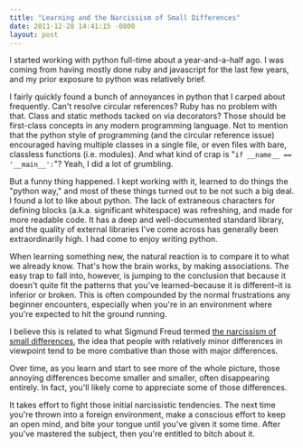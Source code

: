 ```yaml
--- 
title: "Learning and the Narcissism of Small Differences"
date: 2011-12-28 14:41:15 -0800
layout: post
---
```

I started working with python full-time about a year-and-a-half ago. I was coming from having mostly done ruby and javascript for the last few years, and my prior exposure to python was relatively brief.

I fairly quickly found a bunch of annoyances in python that I carped about frequently. Can't resolve circular references? Ruby has no problem with that. Class and static methods tacked on via decorators? Those should be first-class concepts in any modern programming language. Not to mention that the python style of programming (and the circular reference issue) encouraged having multiple classes in a single file, or even files with bare, classless functions (i.e. modules). And what kind of crap is "`if __name__ == '__main__':`"? Yeah, I did a lot of grumbling.

But a funny thing happened. I kept working with it, learned to do things the "python way," and most of these things turned out to be not such a big deal. I found a lot to like about python. The lack of extraneous characters for defining blocks (a.k.a. significant whitespace) was refreshing, and made for more readable code. It has a deep and well-documented standard library, and the quality of external libraries I've come across has generally been extraordinarily high. I had come to enjoy writing python.

When learning something new, the natural reaction is to compare it to what we already know. That's how the brain works, by making associations. The easy trap to fall into, however, is jumping to the conclusion that because it doesn't quite fit the patterns that you've learned–because it is different–it is inferior or broken. This is often compounded by the normal frustrations any beginner encounters, especially when you're in an environment where you're expected to hit the ground running.

I believe this is related to what Sigmund Freud termed [the narcissism of small differences](http://en.wikipedia.org/wiki/Narcissism_of_small_differences), the idea that people with relatively minor differences in viewpoint tend to be more combative than those with major differences.

Over time, as you learn and start to see more of the whole picture, those annoying differences become smaller and smaller, often disappearing entirely. In fact, you'll likely come to appreciate some of those differences.

It takes effort to fight those initial narcissistic tendencies. The next time you're thrown into a foreign environment, make a conscious effort to keep an open mind, and bite your tongue until you've given it some time. After you've mastered the subject, then you're entitled to bitch about it.

